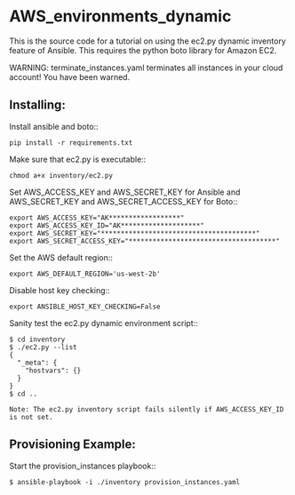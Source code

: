 # AWS_environments_dynamic

This is the source code for a tutorial on using the ec2.py dynamic inventory feature of Ansible.  This requires the python boto library for Amazon EC2.

WARNING: terminate_instances.yaml terminates all instances in your cloud account!  You have been warned.


Installing:
-----------

Install ansible and boto::

    pip install -r requirements.txt

Make sure that ec2.py is executable::

    chmod a+x inventory/ec2.py

Set AWS_ACCESS_KEY and AWS_SECRET_KEY for Ansible and AWS_SECRET_KEY and AWS_SECRET_ACCESS_KEY for Boto::

    export AWS_ACCESS_KEY="AK******************"
    export AWS_ACCESS_KEY_ID="AK********************"
    export AWS_SECRET_KEY="***************************************"
    export AWS_SECRET_ACCESS_KEY="*************************************"

Set the AWS default region::

    export AWS_DEFAULT_REGION='us-west-2b'

Disable host key checking::

    export ANSIBLE_HOST_KEY_CHECKING=False

Sanity test the ec2.py dynamic environment script::

    $ cd inventory
    $ ./ec2.py --list
    {
      "_meta": {
        "hostvars": {}
      }
    }
    $ cd ..

    Note: The ec2.py inventory script fails silently if AWS_ACCESS_KEY_ID is not set.


Provisioning Example:
---------------------

Start the provision_instances playbook::

    $ ansible-playbook -i ./inventory provision_instances.yaml




